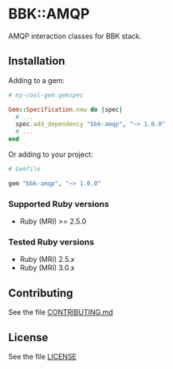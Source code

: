 # BBK::AMQP

AMQP interaction classes for BBK stack.

## Installation

Adding to a gem:

```ruby
# my-cool-gem.gemspec

Gem::Specification.new do |spec|
  # ...
  spec.add_dependency "bbk-amqp", "~> 1.0.0"
  # ...
end
```

Or adding to your project:

```ruby
# Gemfile

gem "bbk-amqp", "~> 1.0.0"
```

### Supported Ruby versions

* Ruby (MRI) >= 2.5.0

### Tested Ruby versions

* Ruby (MRI) 2.5.x
* Ruby (MRI) 3.0.x

## Contributing

See the file [CONTRIBUTING.md](./CONTRIBUTING.md)

## License

See the file [LICENSE](./LICENSE)
